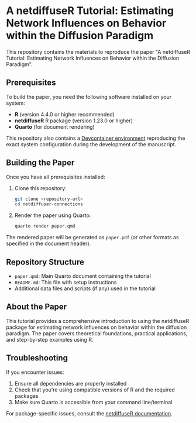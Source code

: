 # A netdiffuseR Tutorial: Estimating Network Influences on Behavior within the Diffusion Paradigm

This repository contains the materials to reproduce the paper "A netdiffuseR Tutorial: Estimating Network Influences on Behavior within the Diffusion Paradigm".

## Prerequisites

To build the paper, you need the following software installed on your system:

- **R** (version 4.4.0 or higher recommended)
- **netdiffuseR** R package (version 1.23.0 or higher)
- **Quarto** (for document rendering)

This repository also contains a [Devcontainer environment](.devcontainer) reproducing the exact system configuration during the development of the manuscript.

## Building the Paper

Once you have all prerequisites installed:

1. Clone this repository:
   ```bash
   git clone <repository-url>
   cd netdiffuser-connections
   ```

2. Render the paper using Quarto:
   ```bash
   quarto render paper.qmd
   ```

The rendered paper will be generated as `paper.pdf` (or other formats as specified in the document header).

## Repository Structure

- `paper.qmd`: Main Quarto document containing the tutorial
- `README.md`: This file with setup instructions
- Additional data files and scripts (if any) used in the tutorial

## About the Paper

This tutorial provides a comprehensive introduction to using the netdiffuseR package for estimating network influences on behavior within the diffusion paradigm. The paper covers theoretical foundations, practical applications, and step-by-step examples using R.

## Troubleshooting

If you encounter issues:

1. Ensure all dependencies are properly installed
2. Check that you're using compatible versions of R and the required packages
3. Make sure Quarto is accessible from your command line/terminal

For package-specific issues, consult the [netdiffuseR documentation](https://github.com/USCCANA/netdiffuseR).
